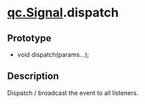 # [qc.Signal](README.md).dispatch

## Prototype
* void dispatch(params...);

## Description
Dispatch / broadcast the event to all listeners.

